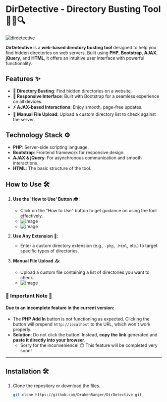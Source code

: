 # DirDetective - Directory Busting Tool 🕵️‍♂️🔍
![dirdetective](https://github.com/user-attachments/assets/33288ecb-e170-4875-b9bd-58893fc4ba5d)

**DirDetective** is a **web-based directory busting tool** designed to help you find hidden directories on web servers. Built using **PHP**, **Bootstrap**, **AJAX**, **jQuery**, and **HTML**, it offers an intuitive user interface with powerful functionality.

## Features ✨
- **🔎 Directory Busting**: Find hidden directories on a website.
- **📱 Responsive Interface**: Built with Bootstrap for a seamless experience on all devices.
- **⚡ AJAX-based Interactions**: Enjoy smooth, page-free updates.
- **📁 Manual File Upload**: Upload a custom directory list to check against the server.

## Technology Stack ⚙️
- **PHP**: Server-side scripting language.
- **Bootstrap**: Frontend framework for responsive design.
- **AJAX & jQuery**: For asynchronous communication and smooth interactions.
- **HTML**: The basic structure of the tool.

## How to Use 🛠️

1. **Use the 'How to Use' Button** 🎓:
   - Click on the "How to Use" button to get guidance on using the tool effectively.
   - ![image](https://github.com/user-attachments/assets/7e81055b-d610-4c86-873f-bbc0ade3d985)
   - ![image](https://github.com/user-attachments/assets/55086bf9-0e3e-43aa-a733-f96745c0345c)



2. **Use Any Extension** 🔌:
   - Enter a custom directory extension (e.g., `.php`, `.html`, etc.) to target specific types of directories.

3. **Manual File Upload** 📤:
   - Upload a custom file containing a list of directories you want to check.
   - ![image](https://github.com/user-attachments/assets/4e4f0694-962f-43bd-8f00-8586a7e0b1e9)


### 🚨 Important Note 🚨
#### Due to an incomplete feature in the current version:
- The **PHP Add In** button is not functioning as expected. Clicking the button will prepend `http://localhost` to the URL, which won't work properly.
- **Solution**: Do not click the button! Instead, **copy the link** generated and **paste it directly into your browser**. 
  - Sorry for the inconvenience! 😔 This feature will be completed very soon!

---

## Installation 🛠️

1. Clone the repository or download the files.
   ```bash
   git clone https://github.com/DrakenRanger/DirDetective.git
